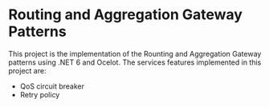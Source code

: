 # Routing and Aggregation Gateway Patterns

This project is the implementation of the Rounting and Aggregation Gateway patterns using .NET 6 and Ocelot.
The services features implemented in this project are:
- QoS circuit breaker 
- Retry policy
